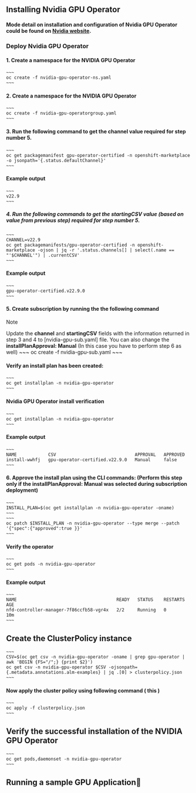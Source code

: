 ## Installing Nvidia GPU Operator

#### Mode detail on installation and configuration of **Nvidia GPU Operator** could be found on [Nvidia website](https://docs.nvidia.com/datacenter/cloud-native/openshift/latest/install-gpu-ocp.html).

### Deploy Nvidia GPU Operator

#### 1. Create a namespace for the NVIDIA GPU Operator
    ~~~
    oc create -f nvidia-gpu-operator-ns.yaml
    ~~~

#### 2. Create a namespace for the NVIDIA GPU Operator
    ~~~
    oc create -f nvidia-gpu-operatorgroup.yaml
    ~~~

#### 3. Run the following command to get the channel value required for step number 5.
    ~~~
    oc get packagemanifest gpu-operator-certified -n openshift-marketplace -o jsonpath='{.status.defaultChannel}'
    ~~~

#### Example output
    ~~~
    v22.9
    ~~~

##### 4. Run the following commands to get the startingCSV value (based on value from previous step) required for step number 5.
    ~~~
    CHANNEL=v22.9
    oc get packagemanifests/gpu-operator-certified -n openshift-marketplace -ojson | jq -r '.status.channels[] | select(.name == "'$CHANNEL'") | .currentCSV'
    ~~~
#### Example output
    ~~~
    gpu-operator-certified.v22.9.0
    ~~~


#### 5. Create subscription by running the the following command
> [!NOTE] 
> Update the **channel** and **startingCSV** fields with the information returned in step 3 and 4 to [nvidia-gpu-sub.yaml] file. You can also change the **installPlanApproval: Manual** (In this case you have to perform step 6 as well)
    ~~~
    oc create -f nvidia-gpu-sub.yaml
    ~~~
#### Verify an install plan has been created:
    ~~~
    oc get installplan -n nvidia-gpu-operator
    ~~~

#### Nvidia GPU Operator install verification
    ~~~
    oc get installplan -n nvidia-gpu-operator
    ~~~
#### Example output
    ~~~
    NAME            CSV                              APPROVAL   APPROVED
    install-wwhfj   gpu-operator-certified.v22.9.0   Manual     false
    ~~~

#### 6. Approve the install plan using the CLI commands: (Perform this step only if the **installPlanApproval: Manual** was selected during subscription deployment)

    ~~~
    INSTALL_PLAN=$(oc get installplan -n nvidia-gpu-operator -oname)
    ~~~
    ~~~
    oc patch $INSTALL_PLAN -n nvidia-gpu-operator --type merge --patch '{"spec":{"approved":true }}'
    ~~~

#### Verify the operator
    ~~~
    oc get pods -n nvidia-gpu-operator
    ~~~
#### Example output
    ~~~
    NAME                                      READY   STATUS    RESTARTS   AGE
    nfd-controller-manager-7f86ccfb58-vgr4x   2/2     Running   0          10m
    ~~~

## Create the ClusterPolicy instance
    ~~~
    CSV=$(oc get csv -n nvidia-gpu-operator -oname | grep gpu-operator | awk 'BEGIN {FS="/";} {print $2}')
    oc get csv -n nvidia-gpu-operator $CSV -ojsonpath={.metadata.annotations.alm-examples} | jq .[0] > clusterpolicy.json
    ~~~
#### Now apply the cluster policy using following command ( this )
    ~~~
    oc apply -f clusterpolicy.json
    ~~~

## Verify the successful installation of the NVIDIA GPU Operator
    ~~~
    oc get pods,daemonset -n nvidia-gpu-operator
    ~~~

## Running a sample GPU Application
